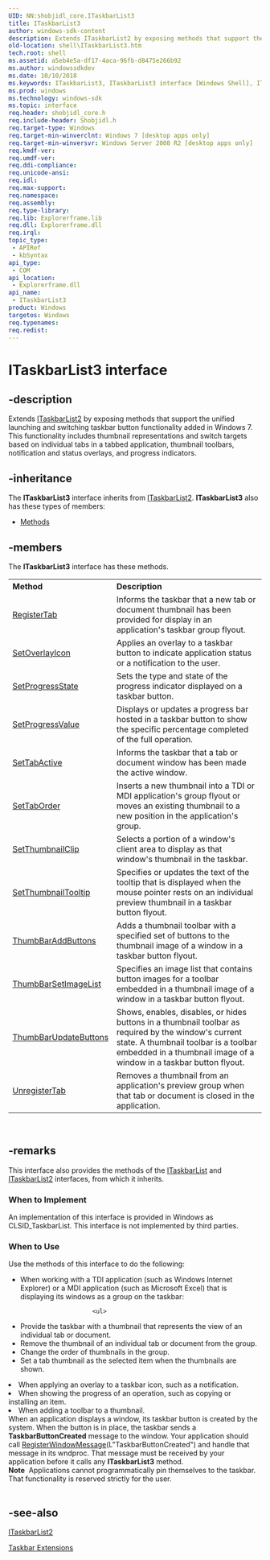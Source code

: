 ```yaml
---
UID: NN:shobjidl_core.ITaskbarList3
title: ITaskbarList3
author: windows-sdk-content
description: Extends ITaskbarList2 by exposing methods that support the unified launching and switching taskbar button functionality added in Windows 7.
old-location: shell\ITaskbarList3.htm
tech.root: shell
ms.assetid: a5eb4e5a-df17-4aca-96fb-d8475e266b92
ms.author: windowssdkdev
ms.date: 10/10/2018
ms.keywords: ITaskbarList3, ITaskbarList3 interface [Windows Shell], ITaskbarList3 interface [Windows Shell],described, _shell_ITaskbarList3, shell.ITaskbarList3, shobjidl_core/ITaskbarList3
ms.prod: windows
ms.technology: windows-sdk
ms.topic: interface
req.header: shobjidl_core.h
req.include-header: Shobjidl.h
req.target-type: Windows
req.target-min-winverclnt: Windows 7 [desktop apps only]
req.target-min-winversvr: Windows Server 2008 R2 [desktop apps only]
req.kmdf-ver: 
req.umdf-ver: 
req.ddi-compliance: 
req.unicode-ansi: 
req.idl: 
req.max-support: 
req.namespace: 
req.assembly: 
req.type-library: 
req.lib: Explorerframe.lib
req.dll: Explorerframe.dll
req.irql: 
topic_type:
 - APIRef
 - kbSyntax
api_type:
 - COM
api_location:
 - Explorerframe.dll
api_name:
 - ITaskbarList3
product: Windows
targetos: Windows
req.typenames: 
req.redist: 
---
```


# ITaskbarList3 interface


## -description


Extends <a href="https://msdn.microsoft.com/8af23586-349f-4d21-98cb-0aaa27a586ff">ITaskbarList2</a> by exposing methods that support the unified launching and switching taskbar button functionality added in Windows 7. This functionality includes thumbnail representations and switch targets based on individual tabs in a tabbed application, thumbnail toolbars, notification and status overlays, and progress indicators.


## -inheritance

The <b xmlns:loc="http://microsoft.com/wdcml/l10n">ITaskbarList3</b> interface inherits from <a href="https://msdn.microsoft.com/8af23586-349f-4d21-98cb-0aaa27a586ff">ITaskbarList2</a>. <b>ITaskbarList3</b> also has these types of members:
<ul>
<li><a href="https://docs.microsoft.com/">Methods</a></li>
</ul>

## -members

The <b>ITaskbarList3</b> interface has these methods.
<table class="members" id="memberListMethods">
<tr>
<th align="left" width="37%">Method</th>
<th align="left" width="63%">Description</th>
</tr>
<tr data="declared;">
<td align="left" width="37%">
<a href="https://msdn.microsoft.com/b0cdca51-108a-4507-bd9e-6bcd4386c36a">RegisterTab</a>
</td>
<td align="left" width="63%">
Informs the taskbar that a new tab or document thumbnail has been provided for display in an application's taskbar group flyout.

</td>
</tr>
<tr data="declared;">
<td align="left" width="37%">
<a href="https://msdn.microsoft.com/77857109-64b6-428e-b2b1-ee757784532a">SetOverlayIcon</a>
</td>
<td align="left" width="63%">
Applies an overlay to a taskbar button to indicate application status or a notification to the user.

</td>
</tr>
<tr data="declared;">
<td align="left" width="37%">
<a href="https://msdn.microsoft.com/ffa5566c-a6ad-4e96-a009-1e2006359f87">SetProgressState</a>
</td>
<td align="left" width="63%">
Sets the type and state of the progress indicator displayed on a taskbar button.

</td>
</tr>
<tr data="declared;">
<td align="left" width="37%">
<a href="https://msdn.microsoft.com/98646a68-d505-4d9b-b0f9-efda3da77005">SetProgressValue</a>
</td>
<td align="left" width="63%">
Displays or updates a progress bar hosted in a taskbar button to show the specific percentage completed of the full operation.

</td>
</tr>
<tr data="declared;">
<td align="left" width="37%">
<a href="https://msdn.microsoft.com/d82f11eb-bfff-4661-8e2e-520f8226809b">SetTabActive</a>
</td>
<td align="left" width="63%">
Informs the taskbar that a tab or document window has been made the active window.

</td>
</tr>
<tr data="declared;">
<td align="left" width="37%">
<a href="https://msdn.microsoft.com/a35342fd-448b-48cf-8400-30f4b7776bbf">SetTabOrder</a>
</td>
<td align="left" width="63%">
Inserts a new thumbnail into a TDI or MDI application's group flyout or moves an existing thumbnail to a new position in the application's group.

</td>
</tr>
<tr data="declared;">
<td align="left" width="37%">
<a href="https://msdn.microsoft.com/a22c4708-af59-4ccb-9ddb-885d14c17a33">SetThumbnailClip</a>
</td>
<td align="left" width="63%">
Selects a portion of a window's client area to display as that window's thumbnail in the taskbar.

</td>
</tr>
<tr data="declared;">
<td align="left" width="37%">
<a href="https://msdn.microsoft.com/73b5b9de-4876-4cac-9e58-d2e7559724f7">SetThumbnailTooltip</a>
</td>
<td align="left" width="63%">
Specifies or updates the text of the tooltip that is displayed when the mouse pointer rests on an individual preview thumbnail in a taskbar button flyout.

</td>
</tr>
<tr data="declared;">
<td align="left" width="37%">
<a href="https://msdn.microsoft.com/5d573879-aa90-41d9-a9b7-b813dafa78ae">ThumbBarAddButtons</a>
</td>
<td align="left" width="63%">
Adds a thumbnail toolbar with a specified set of buttons to the thumbnail image of a window in a taskbar button flyout.

</td>
</tr>
<tr data="declared;">
<td align="left" width="37%">
<a href="https://msdn.microsoft.com/5c288b64-8630-42ca-9821-8e131f11f76d">ThumbBarSetImageList</a>
</td>
<td align="left" width="63%">
Specifies an image list that contains button images for a toolbar embedded in a thumbnail image of a window in a taskbar button flyout.

</td>
</tr>
<tr data="declared;">
<td align="left" width="37%">
<a href="https://msdn.microsoft.com/5bb38b1e-dc09-4868-b424-f11beca6e64f">ThumbBarUpdateButtons</a>
</td>
<td align="left" width="63%">
Shows, enables, disables, or hides buttons in a thumbnail toolbar as required by the window's current state. A thumbnail toolbar is a toolbar embedded in a thumbnail image of a window in a taskbar button flyout.

</td>
</tr>
<tr data="declared;">
<td align="left" width="37%">
<a href="https://msdn.microsoft.com/667cafde-f693-46c3-bbec-140fc7cade5d">UnregisterTab</a>
</td>
<td align="left" width="63%">
Removes a thumbnail from an application's preview group when that tab or document is closed in the application.

</td>
</tr>
</table> 


## -remarks



This interface also provides the methods of the <a href="https://msdn.microsoft.com/c63f5fe8-4a8f-4ca8-bd6a-7733110bbb38">ITaskbarList</a> and <a href="https://msdn.microsoft.com/8af23586-349f-4d21-98cb-0aaa27a586ff">ITaskbarList2</a> interfaces, from which it inherits.

<h3><a id="When_to_Implement"></a><a id="when_to_implement"></a><a id="WHEN_TO_IMPLEMENT"></a>When to Implement</h3>
An implementation of this interface is provided in Windows as CLSID_TaskbarList. This interface is not implemented by third parties.

<h3><a id="When_to_Use"></a><a id="when_to_use"></a><a id="WHEN_TO_USE"></a>When to Use</h3>
Use the methods of this interface to do the following:

<ul>
<li>When working with a TDI application (such as Windows Internet Explorer) or a MDI application (such as Microsoft Excel) that is displaying its windows as a group on the taskbar:
                        
                        <ul>
<li>Provide the taskbar with a thumbnail that represents the view of an individual tab or document.</li>
<li>Remove the thumbnail of an individual tab or document from the group.</li>
<li>Change the order of thumbnails in the group.</li>
<li>Set a tab thumbnail as the selected item when the thumbnails are shown.</li>
</ul>
</li>
<li>When applying an overlay to a taskbar icon, such as a notification.</li>
<li>When showing the progress of an operation, such as copying or installing an item.</li>
<li>When adding a toolbar to a thumbnail.</li>
</ul>
When an application displays a window, its taskbar button is created by the system. When the button is in place, the taskbar sends a <b>TaskbarButtonCreated</b> message to the window. Your application should call <a href="https://msdn.microsoft.com/en-us/library/ms644947(v=VS.85).aspx">RegisterWindowMessage</a>(L"TaskbarButtonCreated") and handle that message in its wndproc. That message must be received by your application before it calls any <b>ITaskbarList3</b> method.

<div class="alert"><b>Note</b>  Applications cannot programmatically pin themselves to the taskbar. That functionality is reserved strictly for the user.</div>
<div> </div>



## -see-also




<a href="https://msdn.microsoft.com/8af23586-349f-4d21-98cb-0aaa27a586ff">ITaskbarList2</a>



<a href="https://msdn.microsoft.com/cbf2b07d-d67c-4755-888c-d40692d13cae">Taskbar Extensions</a>
 

 

